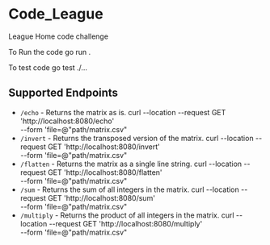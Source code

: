 # Code_League

League Home code challenge

To Run the code 
go run .


To test code 
go test ./...


## Supported Endpoints
- `/echo` - Returns the matrix as is.
    curl --location --request GET 'http://localhost:8080/echo' \
    --form 'file=@"path/matrix.csv"
- `/invert` - Returns the transposed version of the matrix.
    curl --location --request GET 'http://localhost:8080/invert' \
    --form 'file=@"path/matrix.csv"
- `/flatten` - Returns the matrix as a single line string.
    curl --location --request GET 'http://localhost:8080/flatten' \
    --form 'file=@"path/matrix.csv"
- `/sum` - Returns the sum of all integers in the matrix.
    curl --location --request GET 'http://localhost:8080/sum' \
    --form 'file=@"path/matrix.csv"
- `/multiply` - Returns the product of all integers in the matrix.
    curl --location --request GET 'http://localhost:8080/multiply' \
    --form 'file=@"path/matrix.csv"
